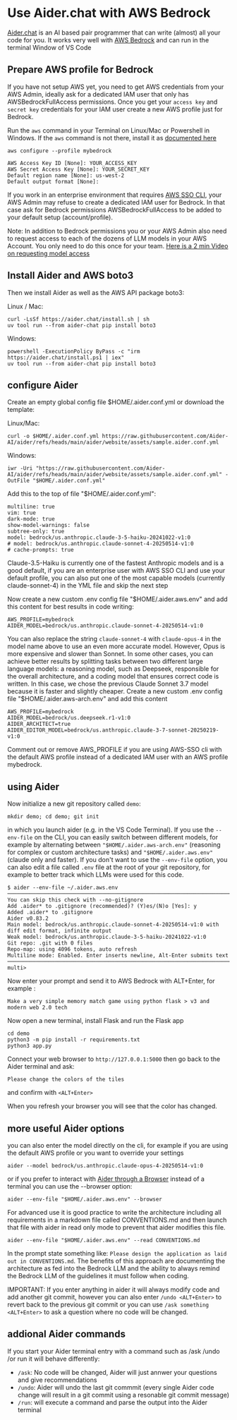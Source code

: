 # Use Aider.chat with AWS Bedrock 

[Aider.chat](https://aider.chat/) is an AI based pair programmer that can write (almost) all your code for you. It works very well with [AWS Bedrock](https://aws.amazon.com/bedrock) and can run in the terminal Window of VS Code 

## Prepare AWS profile for Bedrock 

If you have not setup AWS yet, you need to get AWS credentials from your AWS Admin, ideally ask for a dedicated IAM user that only has AWSBedrockFullAccess permissions. Once you get your `access key` and `secret key` credentials for your IAM user create a new AWS profile just for Bedrock. 

Run the `aws` command in your Terminal on Linux/Mac or Powershell in Windows. If the `aws` command is not there, install it as [documented here](https://docs.aws.amazon.com/cli/latest/userguide/getting-started-install.html) 

```
aws configure --profile mybedrock

AWS Access Key ID [None]: YOUR_ACCESS_KEY
AWS Secret Access Key [None]: YOUR_SECRET_KEY
Default region name [None]: us-west-2
Default output format [None]: 
```

If you work in an enterprise environment that requires [AWS SSO CLI](https://docs.aws.amazon.com/cli/latest/userguide/cli-configure-sso.html), your AWS Admin may refuse to create a dedicated IAM user for Bedrock. In that case ask for Bedrock permissions AWSBedrockFullAccess to be added to your default setup (account/profile). 

Note: In addition to Bedrock permissions you or your AWS Admin also need to request access to each of the dozens of LLM models in your AWS Account. You only need to do this once for your team.
[Here is a 2 min Video on requesting model access](https://www.youtube.com/watch?v=WWHo7Awy0sQ)

## Install Aider and AWS boto3

Then we install Aider as well as the AWS API package boto3: 

Linux / Mac: 

```
curl -LsSf https://aider.chat/install.sh | sh
uv tool run --from aider-chat pip install boto3
```

Windows:

```
powershell -ExecutionPolicy ByPass -c "irm https://aider.chat/install.ps1 | iex"
uv tool run --from aider-chat pip install boto3
```

## configure Aider 

Create an empty global config file $HOME/.aider.conf.yml or download the template: 


Linux/Mac:

```
curl -o $HOME/.aider.conf.yml https://raw.githubusercontent.com/Aider-AI/aider/refs/heads/main/aider/website/assets/sample.aider.conf.yml
```

Windows:

```
iwr -Uri "https://raw.githubusercontent.com/Aider-AI/aider/refs/heads/main/aider/website/assets/sample.aider.conf.yml" -OutFile "$HOME/.aider.conf.yml"
```

Add this to the top of file "$HOME/.aider.conf.yml":

```
multiline: true
vim: true
dark-mode: true
show-model-warnings: false
subtree-only: true
model: bedrock/us.anthropic.claude-3-5-haiku-20241022-v1:0
# model: bedrock/us.anthropic.claude-sonnet-4-20250514-v1:0
# cache-prompts: true
```

Claude-3.5-Haiku is currently one of the fastest Anthropic models and is a good default, if you are an enterprise user with AWS SSO CLI and use your default profile, you can also put one of the most capable models (currently claude-sonnet-4) in the YML file and skip the next step

Now create a new custom .env config file "$HOME/.aider.aws.env" and add this content for best results in code writing:

```
AWS_PROFILE=mybedrock
AIDER_MODEL=bedrock/us.anthropic.claude-sonnet-4-20250514-v1:0
```

You can also replace the string `claude-sonnet-4` with `claude-opus-4` in the model name above to use an even more accurate model. However, Opus is more expensive and slower than Sonnet. In some other cases, you can achieve better results by splitting tasks between two different large language models: a reasoning model, such as Deepseek, responsible for the overall architecture, and a coding model that ensures correct code is written. In this case, we chose the previous Claude Sonnet 3.7 model because it is faster and slightly cheaper. Create a new custom .env config file "$HOME/.aider.aws-arch.env" and add this content 

```
AWS_PROFILE=mybedrock
AIDER_MODEL=bedrock/us.deepseek.r1-v1:0
AIDER_ARCHITECT=true
AIDER_EDITOR_MODEL=bedrock/us.anthropic.claude-3-7-sonnet-20250219-v1:0
```

Comment out or remove AWS_PROFILE if you are using AWS-SSO cli with the default AWS profile instead of a dedicated IAM user with an AWS profile mybedrock.  

## using Aider 

Now initialize a new git repository called `demo`:

```
mkdir demo; cd demo; git init
```

in which you launch aider (e.g. in the VS Code Terminal). If you use the `--env-file` on the CLI, you can easily switch between different models, for example by alternating between `"$HOME/.aider.aws-arch.env"` (reasoning for complex or custom architecture tasks) and `"$HOME/.aider.aws.env"` (claude only and faster). If you don't want to use the `--env-file` option, you can also edit a file called `.env` file at the root of your git repository, for example to better track which LLMs were used for this code. 

```
$ aider --env-file ~/.aider.aws.env
───────────────────────────────────────────────────────────────────────────────────────────────────────────────────────────
You can skip this check with --no-gitignore
Add .aider* to .gitignore (recommended)? (Y)es/(N)o [Yes]: y
Added .aider* to .gitignore
Aider v0.83.2
Main model: bedrock/us.anthropic.claude-sonnet-4-20250514-v1:0 with diff edit format, infinite output
Weak model: bedrock/us.anthropic.claude-3-5-haiku-20241022-v1:0
Git repo: .git with 0 files
Repo-map: using 4096 tokens, auto refresh
Multiline mode: Enabled. Enter inserts newline, Alt-Enter submits text
───────────────────────────────────────────────────────────────────────────────────────────────────────────────────────────
multi>

```

Now enter your prompt and send it to AWS Bedrock with ALT+Enter, for example :

`Make a very simple memory match game using python flask > v3 and modern web 2.0 tech`

Now open a new terminal, install Flask and run the Flask app

```
cd demo
python3 -m pip install -r requirements.txt
python3 app.py
```

Connect your web browser to `http://127.0.0.1:5000` then go back to the Aider terminal and ask: 

`Please change the colors of the tiles`

and confirm with `<ALT+Enter>`  

When you refresh your browser you will see that the color has changed. 


## more useful Aider options

you can also enter the model directly on the cli, for example if you are using the default AWS profile or you want to override your settings 

```
aider --model bedrock/us.anthropic.claude-opus-4-20250514-v1:0
```

or if you prefer to interact with [Aider through a Browser](https://aider.chat/docs/usage/browser.html) instead of a terminal you can use the --browser option:

```
aider --env-file "$HOME/.aider.aws.env" --browser
```

For advanced use it is good practice to write the architecture including all requirements in a markdown file called CONVENTIONS.md and then launch that file with aider in read only mode to prevent that aider modifies this file. 


```
aider --env-file "$HOME/.aider.aws.env" --read CONVENTIONS.md
```

In the prompt state something like: `Please design the application as laid out in CONVENTIONS.md`. The benefits of this approach are documenting the architecture as fed into the Bedrock LLM and the ability to always remind the Bedrock LLM of the guidelines it must follow when coding.

IMPORTANT: If you enter anything in aider it will always modify code and add another git commit, however you can also enter `/undo <ALT+Enter>` to revert back to the previous git commit or you can use `/ask something <ALT+Enter>` to ask a question where no code will be changed. 

## addional Aider commands 

If you start your Aider terminal entry with a command such as /ask /undo /or run it will behave differently: 

- `/ask`: No code will be changed, Aider will just annwer your questions and give recommendations  
- `/undo`: Aider will undo the last git commmit (every single Aider code change will result in a git commit using a resonable git commit message)
- `/run`: will execute a command and parse the output into the Aider terminal  
